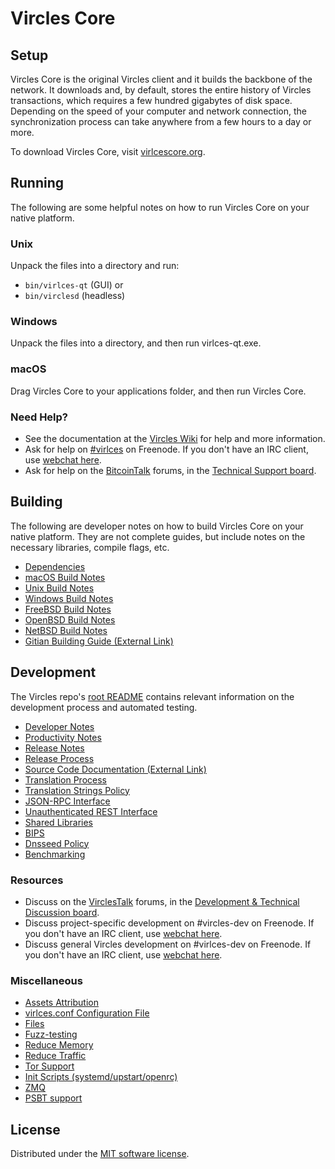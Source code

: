 Vircles Core
=============

Setup
---------------------
Vircles Core is the original Vircles client and it builds the backbone of the network. It downloads and, by default, stores the entire history of Vircles transactions, which requires a few hundred gigabytes of disk space. Depending on the speed of your computer and network connection, the synchronization process can take anywhere from a few hours to a day or more.

To download Vircles Core, visit [virlcescore.org](https://virlcescore.org/en/download/).

Running
---------------------
The following are some helpful notes on how to run Vircles Core on your native platform.

### Unix

Unpack the files into a directory and run:

- `bin/virlces-qt` (GUI) or
- `bin/virclesd` (headless)

### Windows

Unpack the files into a directory, and then run virlces-qt.exe.

### macOS

Drag Vircles Core to your applications folder, and then run Vircles Core.

### Need Help?

* See the documentation at the [Vircles Wiki](https://en.virlces.it/wiki/Main_Page)
for help and more information.
* Ask for help on [#virlces](http://webchat.freenode.net?channels=virlces) on Freenode. If you don't have an IRC client, use [webchat here](http://webchat.freenode.net?channels=virlces).
* Ask for help on the [BitcoinTalk](https://virlcestalk.org/) forums, in the [Technical Support board](https://bitcointalk.org/index.php?board=4.0).

Building
---------------------
The following are developer notes on how to build Vircles Core on your native platform. They are not complete guides, but include notes on the necessary libraries, compile flags, etc.

- [Dependencies](dependencies.md)
- [macOS Build Notes](build-osx.md)
- [Unix Build Notes](build-unix.md)
- [Windows Build Notes](build-windows.md)
- [FreeBSD Build Notes](build-freebsd.md)
- [OpenBSD Build Notes](build-openbsd.md)
- [NetBSD Build Notes](build-netbsd.md)
- [Gitian Building Guide (External Link)](https://github.com/bitcoin-core/docs/blob/master/gitian-building.md)

Development
---------------------
The Vircles repo's [root README](/README.md) contains relevant information on the development process and automated testing.

- [Developer Notes](developer-notes.md)
- [Productivity Notes](productivity.md)
- [Release Notes](release-notes.md)
- [Release Process](release-process.md)
- [Source Code Documentation (External Link)](https://doxygen.bitcoincore.org/)
- [Translation Process](translation_process.md)
- [Translation Strings Policy](translation_strings_policy.md)
- [JSON-RPC Interface](JSON-RPC-interface.md)
- [Unauthenticated REST Interface](REST-interface.md)
- [Shared Libraries](shared-libraries.md)
- [BIPS](bips.md)
- [Dnsseed Policy](dnsseed-policy.md)
- [Benchmarking](benchmarking.md)

### Resources
* Discuss on the [VirclesTalk](https://virlcestalk.org/) forums, in the [Development & Technical Discussion board](https://virlcestalk.org/index.php?board=6.0).
* Discuss project-specific development on #vircles-dev on Freenode. If you don't have an IRC client, use [webchat here](http://webchat.freenode.net/?channels=vircles-dev).
* Discuss general Vircles development on #virlces-dev on Freenode. If you don't have an IRC client, use [webchat here](http://webchat.freenode.net/?channels=virlces-dev).

### Miscellaneous
- [Assets Attribution](assets-attribution.md)
- [virlces.conf Configuration File](virlces-conf.md)
- [Files](files.md)
- [Fuzz-testing](fuzzing.md)
- [Reduce Memory](reduce-memory.md)
- [Reduce Traffic](reduce-traffic.md)
- [Tor Support](tor.md)
- [Init Scripts (systemd/upstart/openrc)](init.md)
- [ZMQ](zmq.md)
- [PSBT support](psbt.md)

License
---------------------
Distributed under the [MIT software license](/COPYING).
